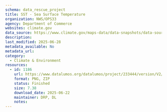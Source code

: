 ```yaml
---
schema: data_rescue_project 
title: SST - Sea Surface Temperature
organization: NWS/OPS33
agency: Department of Commerce
websites: climate.gov
data_source: https://www.climate.gov/maps-data/data-snapshots/data-source/sst-sea-surface-temperature
description: 
last_modified: 2025-06-28
metadata_available: No
metadata_url: 
category:
  - Climate & Environment 
resources:
  - id: 1186
    url: https://www.datalumos.org/datalumos/project/233444/version/V2/view
    format: PNG, ZIP
    status: Finished
    size: 7.38
    download_date: 2025-06-22
    maintainer: DRP, DL
    notes: 
---
```

